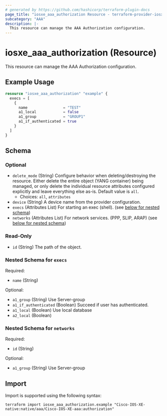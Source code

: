 ```yaml
---
# generated by https://github.com/hashicorp/terraform-plugin-docs
page_title: "iosxe_aaa_authorization Resource - terraform-provider-iosxe"
subcategory: "AAA"
description: |-
  This resource can manage the AAA Authorization configuration.
---
```


# iosxe_aaa_authorization (Resource)

This resource can manage the AAA Authorization configuration.

## Example Usage

```terraform
resource "iosxe_aaa_authorization" "example" {
  execs = [
    {
      name                = "TEST"
      a1_local            = false
      a1_group            = "GROUP1"
      a1_if_authenticated = true
    }
  ]
}
```

<!-- schema generated by tfplugindocs -->
## Schema

### Optional

- `delete_mode` (String) Configure behavior when deleting/destroying the resource. Either delete the entire object (YANG container) being managed, or only delete the individual resource attributes configured explicitly and leave everything else as-is. Default value is `all`.
  - Choices: `all`, `attributes`
- `device` (String) A device name from the provider configuration.
- `execs` (Attributes List) For starting an exec (shell). (see [below for nested schema](#nestedatt--execs))
- `networks` (Attributes List) For network services. (PPP, SLIP, ARAP) (see [below for nested schema](#nestedatt--networks))

### Read-Only

- `id` (String) The path of the object.

<a id="nestedatt--execs"></a>
### Nested Schema for `execs`

Required:

- `name` (String)

Optional:

- `a1_group` (String) Use Server-group
- `a1_if_authenticated` (Boolean) Succeed if user has authenticated.
- `a1_local` (Boolean) Use local database
- `a2_local` (Boolean)


<a id="nestedatt--networks"></a>
### Nested Schema for `networks`

Required:

- `id` (String)

Optional:

- `a1_group` (String) Use Server-group

## Import

Import is supported using the following syntax:

```shell
terraform import iosxe_aaa_authorization.example "Cisco-IOS-XE-native:native/aaa/Cisco-IOS-XE-aaa:authorization"
```
